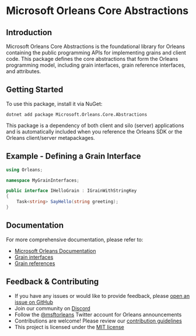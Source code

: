 # Microsoft Orleans Core Abstractions

## Introduction
Microsoft Orleans Core Abstractions is the foundational library for Orleans containing the public programming APIs for implementing grains and client code. This package defines the core abstractions that form the Orleans programming model, including grain interfaces, grain reference interfaces, and attributes.

## Getting Started
To use this package, install it via NuGet:

```shell
dotnet add package Microsoft.Orleans.Core.Abstractions
```

This package is a dependency of both client and silo (server) applications and is automatically included when you reference the Orleans SDK or the Orleans client/server metapackages.

## Example - Defining a Grain Interface
```csharp
using Orleans;

namespace MyGrainInterfaces;

public interface IHelloGrain : IGrainWithStringKey
{
    Task<string> SayHello(string greeting);
}
```

## Documentation
For more comprehensive documentation, please refer to:
- [Microsoft Orleans Documentation](https://learn.microsoft.com/dotnet/orleans/)
- [Grain interfaces](https://learn.microsoft.com/en-us/dotnet/orleans/grains/grain-interfaces)
- [Grain references](https://learn.microsoft.com/en-us/dotnet/orleans/grains/grain-references)

## Feedback & Contributing
- If you have any issues or would like to provide feedback, please [open an issue on GitHub](https://github.com/dotnet/orleans/issues)
- Join our community on [Discord](https://aka.ms/orleans-discord)
- Follow the [@msftorleans](https://twitter.com/msftorleans) Twitter account for Orleans announcements
- Contributions are welcome! Please review our [contribution guidelines](https://github.com/dotnet/orleans/blob/main/CONTRIBUTING.md)
- This project is licensed under the [MIT license](https://github.com/dotnet/orleans/blob/main/LICENSE)